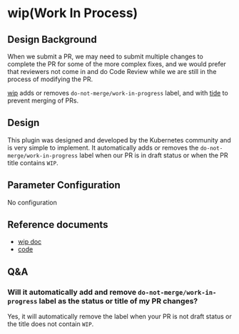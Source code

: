 # wip(Work In Process)

## Design Background

When we submit a PR, we may need to submit multiple changes to complete the PR for some of the more complex fixes, and we would prefer that reviewers not come in and do Code Review while we are still in the process of modifying the PR.

[wip](https://github.com/kubernetes/test-infra/tree/master/prow/plugins/wip) adds or removes `do-not-merge/work-in-progress` label, and with [tide](components/tide.md) to prevent merging of PRs.

## Design

This plugin was designed and developed by the Kubernetes community and is very simple to implement. It automatically adds or removes the `do-not-merge/work-in-progress` label when our PR is in draft status or when the PR title contains `WIP`.

## Parameter Configuration 

No configuration

## Reference documents

- [wip doc](https://prow.tidb.io/plugins?repo=ti-community-infra%2Ftichi)
- [code](https://github.com/kubernetes/test-infra/tree/master/prow/plugins/wip)

## Q&A

### Will it automatically add and remove `do-not-merge/work-in-progress` label as the status or title of my PR changes?

Yes, it will automatically remove the label when your PR is not draft status or the title does not contain `WIP`.
